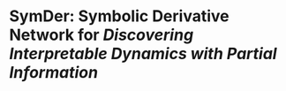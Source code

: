 # **SymDer**: **Sym**bolic **Der**ivative Network for *Discovering Interpretable Dynamics with Partial Information*

